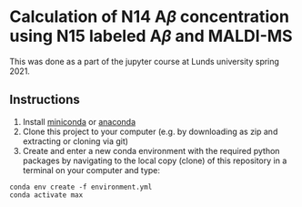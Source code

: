 # Calculation of N14 A$\beta$ concentration using N15 labeled A$\beta$ and MALDI-MS
This was done as a part of the jupyter course at Lunds university spring 2021.
## Instructions
1. Install [miniconda](https://docs.conda.io/en/latest/miniconda.html) or [anaconda](https://docs.anaconda.com/anaconda/install/index.html)
2. Clone this project to your computer (e.g. by downloading as zip and extracting or cloning via git)
3. Create and enter a new conda environment with the required python packages by navigating to the local copy (clone) of this repository in a terminal on your computer and type: 
```
conda env create -f environment.yml
conda activate max
```